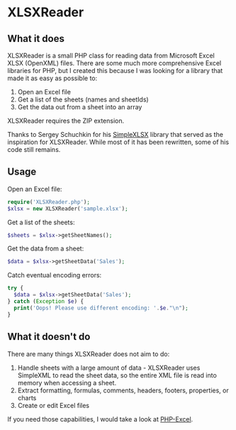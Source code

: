 XLSXReader
==========

## What it does ##

XLSXReader is a small PHP class for reading data from Microsoft Excel XLSX (OpenXML) files.  There are some much more comprehensive Excel libraries for PHP, but I created this because I was looking for a library that made it as easy as possible to:

1. Open an Excel file
2. Get a list of the sheets (names and sheetIds)
3. Get the data out from a sheet into an array

XLSXReader requires the ZIP extension.

Thanks to Sergey Schuchkin for his [SimpleXLSX](http://www.phpclasses.org/package/6279-PHP-Parse-and-retrieve-data-from-Excel-XLS-files.html) library that served as the inspiration for XLSXReader.  While most of it has been rewritten, some of his code still remains.

## Usage ##

Open an Excel file:

```php
require('XLSXReader.php');
$xlsx = new XLSXReader('sample.xlsx');
```

Get a list of the sheets:

```php
$sheets = $xlsx->getSheetNames();
```

Get the data from a sheet:

```php
$data = $xlsx->getSheetData('Sales');
``` 

Catch eventual encoding errors:
```php
try {
  $data = $xlsx->getSheetData('Sales');
} catch (Exception $e) {
  print('Oops! Please use different encoding: '.$e."\n");
}
``` 


## What it doesn't do ##

There are many things XLSXReader does not aim to do:

1. Handle sheets with a large amount of data - XLSXReader uses SimpleXML to read the sheet data, so the entire XML file is read into memory when accessing a sheet.
2. Extract formatting, formulas, comments, headers, footers, properties, or charts
3. Create or edit Excel files

If you need those capabilities, I would take a look at [PHP-Excel](http://phpexcel.codeplex.com/).

